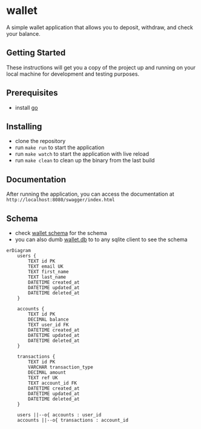 # wallet

A simple wallet application that allows you to deposit, withdraw, and check your balance.

## Getting Started

These instructions will get you a copy of the project up and running on your local machine for development and testing purposes.

## Prerequisites

- install [go](https://go.dev/doc/install)

## Installing
- clone the repository
- run `make run` to start the application
- run `make watch` to start the application with live reload
- run `make clean` to clean up the binary from the last build

## Documentation

After running the application, you can access the documentation at `http://localhost:8080/swagger/index.html`

## Schema
- check [wallet schema](wallet-schema.sql) for the schema
- you can also dumb [wallet.db](wallet.db) to to any sqlite client to see the schema

```mermaid
erDiagram
    users {
        TEXT id PK
        TEXT email UK
        TEXT first_name
        TEXT last_name
        DATETIME created_at
        DATETIME updated_at
        DATETIME deleted_at
    }

    accounts {
        TEXT id PK
        DECIMAL balance
        TEXT user_id FK
        DATETIME created_at
        DATETIME updated_at
        DATETIME deleted_at
    }

    transactions {
        TEXT id PK
        VARCHAR transaction_type
        DECIMAL amount
        TEXT ref UK
        TEXT account_id FK
        DATETIME created_at
        DATETIME updated_at
        DATETIME deleted_at
    }

    users ||--o{ accounts : user_id
    accounts ||--o{ transactions : account_id
```
